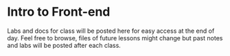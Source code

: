 # Intro to Front-end
Labs and docs for class will be posted here for easy access at the end of day. Feel free to browse, files of future lessons might change but past notes and labs will be posted after each class.

